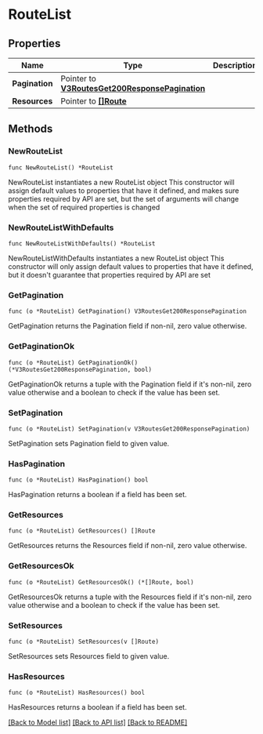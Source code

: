 # RouteList

## Properties

Name | Type | Description | Notes
------------ | ------------- | ------------- | -------------
**Pagination** | Pointer to [**V3RoutesGet200ResponsePagination**](V3RoutesGet200ResponsePagination.md) |  | [optional] 
**Resources** | Pointer to [**[]Route**](Route.md) |  | [optional] 

## Methods

### NewRouteList

`func NewRouteList() *RouteList`

NewRouteList instantiates a new RouteList object
This constructor will assign default values to properties that have it defined,
and makes sure properties required by API are set, but the set of arguments
will change when the set of required properties is changed

### NewRouteListWithDefaults

`func NewRouteListWithDefaults() *RouteList`

NewRouteListWithDefaults instantiates a new RouteList object
This constructor will only assign default values to properties that have it defined,
but it doesn't guarantee that properties required by API are set

### GetPagination

`func (o *RouteList) GetPagination() V3RoutesGet200ResponsePagination`

GetPagination returns the Pagination field if non-nil, zero value otherwise.

### GetPaginationOk

`func (o *RouteList) GetPaginationOk() (*V3RoutesGet200ResponsePagination, bool)`

GetPaginationOk returns a tuple with the Pagination field if it's non-nil, zero value otherwise
and a boolean to check if the value has been set.

### SetPagination

`func (o *RouteList) SetPagination(v V3RoutesGet200ResponsePagination)`

SetPagination sets Pagination field to given value.

### HasPagination

`func (o *RouteList) HasPagination() bool`

HasPagination returns a boolean if a field has been set.

### GetResources

`func (o *RouteList) GetResources() []Route`

GetResources returns the Resources field if non-nil, zero value otherwise.

### GetResourcesOk

`func (o *RouteList) GetResourcesOk() (*[]Route, bool)`

GetResourcesOk returns a tuple with the Resources field if it's non-nil, zero value otherwise
and a boolean to check if the value has been set.

### SetResources

`func (o *RouteList) SetResources(v []Route)`

SetResources sets Resources field to given value.

### HasResources

`func (o *RouteList) HasResources() bool`

HasResources returns a boolean if a field has been set.


[[Back to Model list]](../README.md#documentation-for-models) [[Back to API list]](../README.md#documentation-for-api-endpoints) [[Back to README]](../README.md)


